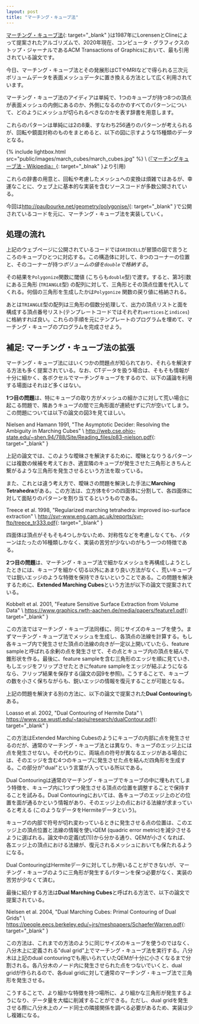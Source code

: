 ```yaml
---
layout: post
title: "マーチング・キューブ法"
---
```


[マーチング・キューブ法](https://dl.acm.org/doi/10.1145/37402.37422){: target="_blank" }は1987年にLorensenとClineによって提案されたアルゴリズムで、2020年現在、コンピュータ・グラフィクスのトップ・ジャーナルであるACM Transactions of Graphicsにおいて、最も引用されている論文です。

今日、マーチング・キューブ法とその発展形はCTやMRIなどで得られる三次元ボリュームデータを表面メッシュデータに置き換える方法として広く利用されています。

マーチング・キューブ法のアイディアは単純で、1つのキューブが持つ8つの頂点が表面メッシュの内側にあるのか、外側になるのかのすべてのパターンについて、どのようにメッシュが切られるべきなのかを表す辞書を用意します。

これらのパターンは単純には2の8乗、すなわち256通りのパターンが考えられるが、回転や鏡面対称のものをまとめると、以下の図に示すような15種類のデータとなる。


{% include lightbox.html src="public/images/march_cubes/march_cubes.jpg" %} \\
([『マーチングキューブ法 - Wikipedia』](https://ja.wikipedia.org/wiki/%E3%83%9E%E3%83%BC%E3%83%81%E3%83%B3%E3%82%B0%E3%82%AD%E3%83%A5%E3%83%BC%E3%83%96%E6%B3%95){: target="_blnak" }より引用)

これらの辞書の用意と、回転や考慮したメッシュへの変換は煩雑ではあるが、幸運なことに、ウェブ上に基本的な実装を含むソースコードが多数公開されている。

今回は<http://paulbourke.net/geometry/polygonise/>{: target="_blank" }で公開されているコードを元に、マーチング・キューブ法を実装していく。

## 処理の流れ

上記のウェブページに公開されているコードでは`GRIDCELL`が冒頭の図で言うところのキューブひとつに対応する。この構造体に対して、8つのコーナーの位置と、そのコーナーが持つ*ボリュームの値を`double`で格納する*。

その結果を`Polygonize`関数に閾値 (こちらも`double`型)で渡す。すると、第3引数にある三角形 (`TRIANGLE`型) の配列に対して、三角形とその頂点位置を代入してくれる。何個の三角形を生成したかは`Polygonize` 関数の戻り値に格納される。

あとは`TRIANGLE`型の配列は三角形の個数分処理して、出力の頂点リストと面を構成する頂点番号リスト(テンプレートコードではそれぞれ`vertices`と`indices`)に格納すれば良い。これらの手順を元にテンプレートのプログラムを埋めて、マーチング・キューブのプログラムを完成させよう。

## 補足: マーチング・キューブ法の拡張

マーチング・キューブ法にはいくつかの問題点が知られており、それらを解決する方法も多く提案されている。なお、CTデータを扱う場合は、そもそも情報が十分に細かく、各ボクセルでマーチングキューブをするので、以下の議論を利用する場面はそれほど多くはない。

**1つ目の問題**は、特にキューブの取り方がメッシュの細かさに対して荒い場合に起こる問題で、隣あうキューブの間で三角形面が連続せずに穴が空いてしまう。この問題については以下の論文の図3を見てほしい。

Nielsen and Hamann 1991, "The Asymptotic Decider: Resolving the Ambiguity in Marching Cubes" \\
<http://web.cse.ohio-state.edu/~shen.94/788/Site/Reading_files/p83-nielson.pdf>{: target="_blank" }

上記の論文では、このような曖昧さを解決するために、曖昧となりうるパターンには複数の候補を考えておき、適宜隣のキューブが発生させた三角形ときちんと繋がるような三角形を発生させるという方法を取っている。

また、これとは違う考え方で、曖昧さの問題を解決した手法に**Marching Tetrahedra**がある。この方法は、立方体を6つの四面体に分割して、各四面体に対して面貼りのパターンを割り当てるというものである。

Treece et al. 1998, "Regularized marching tetrahedra: improved iso-surface extraction" \\
<http://svr-www.eng.cam.ac.uk/reports/svr-ftp/treece_tr333.pdf>{: target="_blank" }

四面体は頂点がそもそも4つしかないため、対称性などを考慮しなくても、パターンはたったの16種類しかなく、実装の苦労が少ないのがもう一つの特徴である。

**2つ目の問題**は、マーチング・キューブ法で細かなメッシュを再構成しようとしたときには、キューブを細かく切る以外にあまり良い方法がなく、荒いキューブでは鋭いエッジのような特徴を保持できないということである。この問題を解決するために、**Extended Marching Cubes**という方法が以下の論文で提案されている。

Kobbelt et al. 2001, "Feature Sensitive Surface Extraction from Volume Data" \\
<https://www.graphics.rwth-aachen.de/media/papers/feature1.pdf>{: target="_blank" }

この方法ではマーチング・キューブ法同様に、同じサイズのキューブを使う。まずマーチング・キューブ法でメッシュを生成し、各頂点の法線を計算する。もし各キューブ内で発生させた頂点の法線の向きが一定以上開いていたら、feature sampleと呼ばれる余剰の点を発生させて、その点とキューブ内の頂点を結んで錐形状を作る。最後に、feature sampleを含む三角形のエッジを順に見ていき、もしエッジをフリップさせたときにfeature sampleをエッジが結ぶようになるなら、フリップ結果を保存する(論文の図9を参照)。こうすることで、キューブの数を小さく保ちながらも、鋭いエッジの情報を復元することが可能となる。

上記の問題を解決する別の方法に、以下の論文で提案された**Dual Contouring**もある。

Loasso et al. 2002, "Dual Contouring of Hermite Data" \\
<https://www.cse.wustl.edu/~taoju/research/dualContour.pdf>{: target="_blank" }

この方法はExtended Marching Cubesのようにキューブの内部に点を発生させるのだが、通常のマーチング・キューブ法とは異なり、キューブのエッジ上には点を発生させない。その代わりに、両端点の符号が異なるエッジがある場合には、そのエッジを含む4つのキューブに発生させた点を結んだ四角形を生成する。この部分が"dual"という言葉が入っている所以である。

Dual Contouringは通常のマーチング・キューブでキューブの中に埋もれてしまう特徴を、キューブ内に1つずつ発生させる頂点の位置を調整することで保持することを試みる。Dual Contouringにおいては、各キューブのエッジ上のどの位置を面が通るかという情報があり、そのエッジ上の点における法線が求まっていると考える (このようなデータをHermiteデータという)。

キューブの内部で符号が切れ変わっているときに発生させる点の位置は、このエッジ上の頂点位置と法線の情報を使いQEM (quadric error metric)を減少させるように選ばれる。論文中の定義(式(1))から分かる通り、QEMが小さくなれば、各エッジ上の頂点における法線が、復元されるメッシュにおいても保たれるようになる。

Dual ContouringはHermiteデータに対してしか用いることができないが、マーチング・キューブのように三角形が発生するパターンを保つ必要がなく、実装の苦労が少なくて済む。

最後に紹介する方法は**Dual Marching Cubes**と呼ばれる方法で、以下の論文で提案されている。

Nielsen et al. 2004, "Dual Marching Cubes: Primal Contouring of Dual Grids" \\
<https://people.eecs.berkeley.edu/~jrs/meshpapers/SchaeferWarren.pdf>{: target="_blank" }

この方法は、これまでの方法のように同じサイズのキューブを使うのではなく、八分木上に定義される"dual grid”上でマーチング・キューブ法を実行する。八分木は上記のdual contouringでも用いられていたQEMが十分に小さくなるまで分割される。各八分木のノード内に発生させられた点をつないでいくと、dual gridが作られるので、各dual gridに対して通常のマーチング・キューブ法で三角形を発生させる。

こうすることで、より細かな特徴を持つ場所に、より細かな三角形が発生するようになり、データ量を大幅に削減することができる。ただし、dual gridを発生させる際に八分木上のノード同士の隣接関係を調べる必要があるため、実装は少し複雑になる。